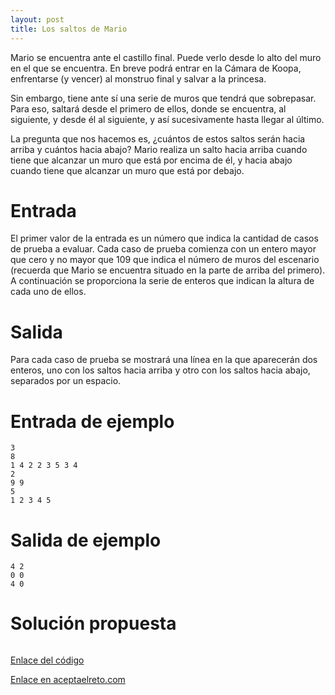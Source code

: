 ```yaml
---
layout: post
title: Los saltos de Mario
---
```


Mario se encuentra ante el castillo final. Puede verlo desde lo alto del muro en el que se encuentra. En breve podrá entrar en la Cámara de Koopa, enfrentarse (y vencer) al monstruo final y salvar a la princesa.

Sin embargo, tiene ante sí una serie de muros que tendrá que sobrepasar. Para eso, saltará desde el primero de ellos, donde se encuentra, al siguiente, y desde él al siguiente, y así sucesivamente hasta llegar al último.

La pregunta que nos hacemos es, ¿cuántos de estos saltos serán hacia arriba y cuántos hacia abajo? Mario realiza un salto hacia arriba cuando tiene que alcanzar un muro que está por encima de él, y hacia abajo cuando tiene que alcanzar un muro que está por debajo.

# Entrada

El primer valor de la entrada es un número que indica la cantidad de casos de prueba a evaluar. Cada caso de prueba comienza con un entero mayor que cero y no mayor que 109 que indica el número de muros del escenario (recuerda que Mario se encuentra situado en la parte de arriba del primero). A continuación se proporciona la serie de enteros que indican la altura de cada uno de ellos.

# Salida

Para cada caso de prueba se mostrará una línea en la que aparecerán dos enteros, uno con los saltos hacia arriba y otro con los saltos hacia abajo, separados por un espacio.

# Entrada de ejemplo

```
3
8
1 4 2 2 3 5 3 4
2
9 9
5
1 2 3 4 5
```

# Salida de ejemplo

```
4 2
0 0
4 0
```
# Solución propuesta

``` python


```

[Enlace del código](https://github.com/israelem/aceptaelreto/blob/master/codes/2017-09-25-mediana.py)

[Enlace en aceptaelreto.com](https://www.aceptaelreto.com/problem/statement.php?id=161&potw=1)
